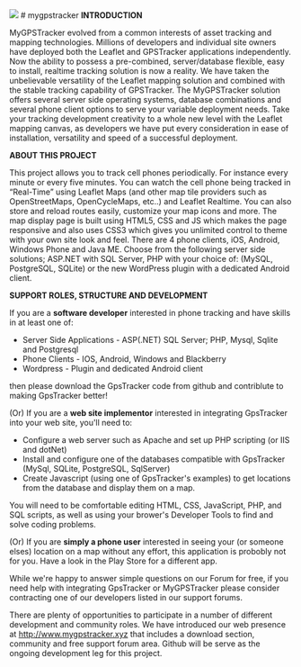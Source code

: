 <img src="http://mygpstracker.xyz/download/images/mygpstracker.png" /> 
# mygpstracker
<b>INTRODUCTION</b>

MyGPSTracker evolved from a common interests of asset tracking and mapping technologies. Millions of developers and individual site owners have deployed both the Leaflet and GPSTracker applications independently. Now the ability to possess a pre-combined, server/database flexible, easy to install, realtime tracking solution is now a reality. We have taken the unbelievable versatility of the Leaflet mapping solution and combined with the stable tracking capability of GPSTracker. The MyGPSTracker solution offers several server side operating systems, database combinations and several phone client options to serve your variable deployment needs. Take your tracking development creativity to a whole new level with the Leaflet mapping canvas, as developers we have put every consideration in ease of installation, versatility and speed of a successful deployment.

<b>ABOUT THIS PROJECT</b>

This project allows you to track cell phones periodically. For instance every minute or every five minutes. You can watch the cell phone being tracked in “Real-Time” using Leaflet Maps (and other map tile providers such as OpenStreetMaps, OpenCycleMaps, etc..) and Leaflet Realtime. You can also store and reload routes easily, customize your map icons and more. The map display page is built using HTML5, CSS and JS which makes the page responsive and also uses CSS3 which gives you unlimited control to theme with your own site look and feel. There are 4 phone clients, iOS, Android, Windows Phone and Java ME. Choose from the following server side solutions; ASP.NET with SQL Server, PHP with your choice of: (MySQL, PostgreSQL, SQLite) or the new WordPress plugin with a dedicated Android client. 

<b>SUPPORT ROLES, STRUCTURE AND DEVELOPMENT</b>

If you are a <b>software developer</b> interested in phone tracking and have skills in at least one of:
<ul>
<li>Server Side Applications - ASP(.NET) SQL Server; PHP, Mysql, Sqlite and Postgresql</li>
<li>Phone Clients - IOS, Android, Windows and Blackberry</li>
<li>Wordpress - Plugin and dedicated Android client</li>
</ul>
then please download the GpsTracker code from github and contriblute to making GpsTracker better!

(Or) If you are a <b>web site implementor</b> interested in integrating GpsTracker into your web site, you'll need to:
<ul>
<li>Configure a web server such as Apache and set up PHP scripting (or IIS and dotNet)</li>
<li>Install and configure one of the databases compatible with GpsTracker (MySql, SQLite, PostgreSQL, SqlServer)</li>
<li>Create Javascript (using one of GpsTracker's examples) to get locations from the database and display them on a map.</li></ul>

You will need to be comfortable editing HTML, CSS, JavaScript, PHP, and SQL scripts, as well as using your brower's Developer Tools to find and solve coding problems.

(Or) If you are <b>simply a phone user</b> interested in seeing your (or someone elses) location on a map without any effort, this application is probobly not for you.  Have a look in the Play Store for a different app.

While we're happy to answer simple questions on our Forum for free, if you need help with integrating GpsTracker or MyGPSTracker please consider contracting one of our developers listed in our support forums.

There are plenty of opportunities to participate in a number of different development and community roles. We have introduced our web presence at http://www.mygpstracker.xyz that includes a download section, community and free support forum area. Github will be serve as the ongoing development leg for this project.
